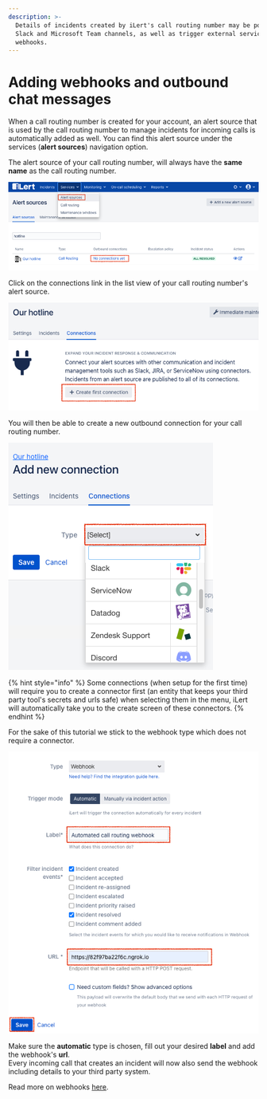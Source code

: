```yaml
---
description: >-
  Details of incidents created by iLert's call routing number may be posted to
  Slack and Microsoft Team channels, as well as trigger external services using
  webhooks.
---
```


# Adding webhooks and outbound chat messages

When a call routing number is created for your account, an alert source that is used by the call routing number to manage incidents for incoming calls is automatically added as well. You can find this alert source under the services \(**alert sources**\) navigation option.

The alert source of your call routing number, will always have the **same name** as the call routing number.

![](../.gitbook/assets/image%20%288%29.png)

Click on the connections link in the list view of your call routing number's alert source.

![](../.gitbook/assets/image%20%2814%29.png)

You will then be able to create a new outbound connection for your call routing number.

![](../.gitbook/assets/image%20%289%29.png)

{% hint style="info" %}
Some connections \(when setup for the first time\) will require you to create a connector first \(an entity that keeps your third party tool's secrets and urls safe\) when selecting them in the menu, iLert will automatically take you to the create screen of these connectors.
{% endhint %}

For the sake of this tutorial we stick to the webhook type which does not require a connector.

![](../.gitbook/assets/image%20%2812%29.png)

Make sure the **automatic** type is chosen, fill out your desired **label** and add the webhook's **url**.  
Every incoming call that creates an incident will now also send the webhook including details to your third party system.

Read more on webhooks [here](../integrations/webhook.md).

